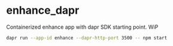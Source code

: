 # enhance_dapr

Containerized enhance app with dapr SDK starting point. WiP

```bash
dapr run --app-id enhance --dapr-http-port 3500 -- npm start
```